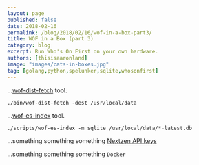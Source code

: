 ```yaml
---
layout: page
published: false
date: 2018-02-16
permalink: /blog/2018/02/16/wof-in-a-box-part3/
title: WOF in a Box (part 3)
category: blog
excerpt: Run Who's On First on your own hardware.
authors: [thisisaaronland]
image: "images/cats-in-boxes.jpg"
tag: [golang,python,spelunker,sqlite,whosonfirst]
---
```


...[wof-dist-fetch](https://github.com/whosonfirst/go-whosonfirst-dist) tool.

```
./bin/wof-dist-fetch -dest /usr/local/data
```

...[wof-es-index](https://github.com/whosonfirst/py-mapzen-whosonfirst-search#wof-es-index) tool.

```
./scripts/wof-es-index -m sqlite /usr/local/data/*-latest.db
```

...something something something [Nextzen API keys](https://developers.nextzen.org/keys)

...something something something `Docker`

